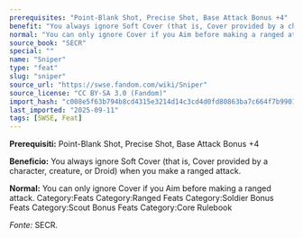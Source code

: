 ```yaml
---
prerequisites: "Point-Blank Shot, Precise Shot, Base Attack Bonus +4"
benefit: "You always ignore Soft Cover (that is, Cover provided by a character, creature, or Droid) when you make a ranged attack."
normal: "You can only ignore Cover if you Aim before making a ranged attack. Category:Feats Category:Ranged Feats Category:Soldier Bonus Feats Category:Scout Bonus Feats Category:Core Rulebook"
source_book: "SECR"
special: ""
name: "Sniper"
type: "feat"
slug: "sniper"
source_url: "https://swse.fandom.com/wiki/Sniper"
source_license: "CC BY-SA 3.0 (Fandom)"
import_hash: "c008e5f63b794b8cd4315e3214d14c3cd4d0fd80863ba7c664f7b99015b6e5a3"
last_imported: "2025-09-11"
tags: [SWSE, Feat]
---
```

**Prerequisiti:** Point-Blank Shot, Precise Shot, Base Attack Bonus +4

**Beneficio:** You always ignore Soft Cover (that is, Cover provided by a character, creature, or Droid) when you make a ranged attack.

**Normal:** You can only ignore Cover if you Aim before making a ranged attack. Category:Feats Category:Ranged Feats Category:Soldier Bonus Feats Category:Scout Bonus Feats Category:Core Rulebook

*Fonte:* SECR.